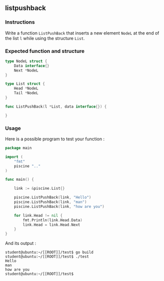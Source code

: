 ## listpushback

### Instructions

Write a function `ListPushBack` that inserts a new element `NodeL` at the end of the list `l` while using the structure `List`.

### Expected function and structure

```go
type NodeL struct {
	Data interface{}
	Next *NodeL
}

type List struct {
	Head *NodeL
	Tail *NodeL
}

func ListPushBack(l *List, data interface{}) {

}
```

### Usage

Here is a possible program to test your function :

```go
package main

import (
	"fmt"
	piscine ".."
)

func main() {

	link := &piscine.List{}

	piscine.ListPushBack(link, "Hello")
	piscine.ListPushBack(link, "man")
	piscine.ListPushBack(link, "how are you")

	for link.Head != nil {
		fmt.Println(link.Head.Data)
		link.Head = link.Head.Next
	}
}
```

And its output :

```console
student@ubuntu:~/[[ROOT]]/test$ go build
student@ubuntu:~/[[ROOT]]/test$ ./test
Hello
man
how are you
student@ubuntu:~/[[ROOT]]/test$
```
